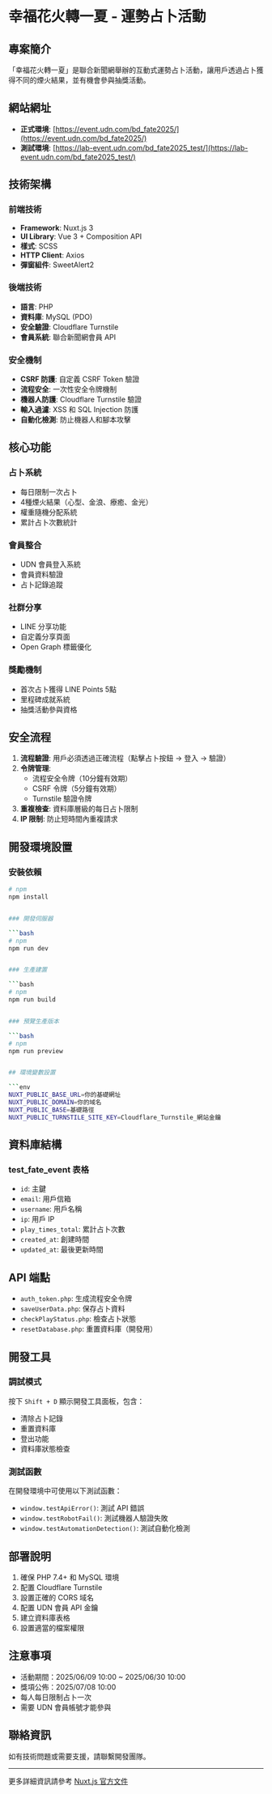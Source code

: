 # 幸福花火轉一夏 - 運勢占卜活動

## 專案簡介

「幸福花火轉一夏」是聯合新聞網舉辦的互動式運勢占卜活動，讓用戶透過占卜獲得不同的煙火結果，並有機會參與抽獎活動。

## 網站網址

- **正式環境**: [https://event.udn.com/bd_fate2025/](https://event.udn.com/bd_fate2025/)
- **測試環境**: [https://lab-event.udn.com/bd_fate2025_test/](https://lab-event.udn.com/bd_fate2025_test/)

## 技術架構

### 前端技術

- **Framework**: Nuxt.js 3
- **UI Library**: Vue 3 + Composition API
- **樣式**: SCSS
- **HTTP Client**: Axios
- **彈窗組件**: SweetAlert2

### 後端技術

- **語言**: PHP
- **資料庫**: MySQL (PDO)
- **安全驗證**: Cloudflare Turnstile
- **會員系統**: 聯合新聞網會員 API

### 安全機制

- **CSRF 防護**: 自定義 CSRF Token 驗證
- **流程安全**: 一次性安全令牌機制
- **機器人防護**: Cloudflare Turnstile 驗證
- **輸入過濾**: XSS 和 SQL Injection 防護
- **自動化檢測**: 防止機器人和腳本攻擊

## 核心功能

### 占卜系統

- 每日限制一次占卜
- 4種煙火結果（心型、金浪、療癒、金光）
- 權重隨機分配系統
- 累計占卜次數統計

### 會員整合

- UDN 會員登入系統
- 會員資料驗證
- 占卜記錄追蹤

### 社群分享

- LINE 分享功能
- 自定義分享頁面
- Open Graph 標籤優化

### 獎勵機制

- 首次占卜獲得 LINE Points 5點
- 里程碑成就系統
- 抽獎活動參與資格

## 安全流程

1. **流程驗證**: 用戶必須透過正確流程（點擊占卜按鈕 → 登入 → 驗證）
2. **令牌管理**:
   - 流程安全令牌（10分鐘有效期）
   - CSRF 令牌（5分鐘有效期）
   - Turnstile 驗證令牌
3. **重複檢查**: 資料庫層級的每日占卜限制
4. **IP 限制**: 防止短時間內重複請求

## 開發環境設置

### 安裝依賴

````bash
# npm
npm install


### 開發伺服器

```bash
# npm
npm run dev


### 生產建置

```bash
# npm
npm run build


### 預覽生產版本

```bash
# npm
npm run preview


## 環境變數設置

```env
NUXT_PUBLIC_BASE_URL=你的基礎網址
NUXT_PUBLIC_DOMAIN=你的域名
NUXT_PUBLIC_BASE=基礎路徑
NUXT_PUBLIC_TURNSTILE_SITE_KEY=Cloudflare_Turnstile_網站金鑰
````

## 資料庫結構

### test_fate_event 表格

- `id`: 主鍵
- `email`: 用戶信箱
- `username`: 用戶名稱
- `ip`: 用戶 IP
- `play_times_total`: 累計占卜次數
- `created_at`: 創建時間
- `updated_at`: 最後更新時間

## API 端點

- `auth_token.php`: 生成流程安全令牌
- `saveUserData.php`: 保存占卜資料
- `checkPlayStatus.php`: 檢查占卜狀態
- `resetDatabase.php`: 重置資料庫（開發用）

## 開發工具

### 調試模式

按下 `Shift + D` 顯示開發工具面板，包含：

- 清除占卜記錄
- 重置資料庫
- 登出功能
- 資料庫狀態檢查

### 測試函數

在開發環境中可使用以下測試函數：

- `window.testApiError()`: 測試 API 錯誤
- `window.testRobotFail()`: 測試機器人驗證失敗
- `window.testAutomationDetection()`: 測試自動化檢測

## 部署說明

1. 確保 PHP 7.4+ 和 MySQL 環境
2. 配置 Cloudflare Turnstile
3. 設置正確的 CORS 域名
4. 配置 UDN 會員 API 金鑰
5. 建立資料庫表格
6. 設置適當的檔案權限

## 注意事項

- 活動期間：2025/06/09 10:00 ~ 2025/06/30 10:00
- 獎項公佈：2025/07/08 10:00
- 每人每日限制占卜一次
- 需要 UDN 會員帳號才能參與

## 聯絡資訊

如有技術問題或需要支援，請聯繫開發團隊。

---

更多詳細資訊請參考 [Nuxt.js 官方文件](https://nuxt.com/docs/getting-started/introduction)
